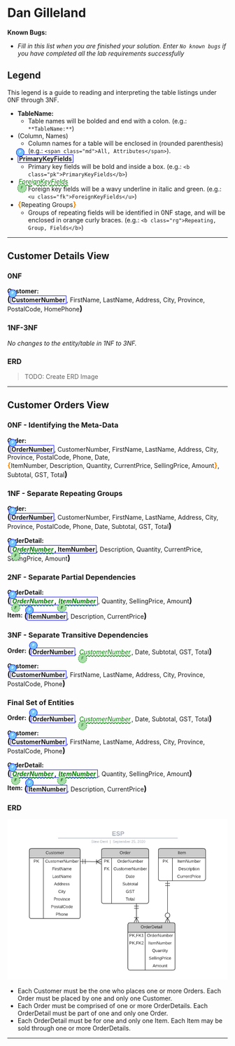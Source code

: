 # Dan Gilleland

**Known Bugs:**

- *Fill in this list when you are finished your solution. Enter `No known bugs` if you have completed all the lab requirements successfully*

## Legend

This legend is a guide to reading and interpreting the table listings under 0NF through 3NF.

- **TableName:**
  - Table names will be bolded and end with a colon. (e.g.: `**TableName:**`)
- (Column, Names)
  - Column names for a table will be enclosed in (rounded parenthesis) (e.g.: `<span class="md">All, Attributes</span>`).
- <b class="pk">PrimaryKeyFields</b>
  - Primary key fields will be bold and inside a box. (e.g.: `<b class="pk">PrimaryKeyFields</b>`)
- <u class="fk">ForeignKeyFields</u>
  - Foreign key fields will be a wavy underline in italic and green. (e.g.: `<u class="fk">ForeignKeyFields</u>`)
- <b class="rg">Repeating Groups</b>
  - Groups of repeating fields will be identified in 0NF stage, and will be enclosed in orange curly braces. (e.g.: `<b class="rg">Repeating, Group, Fields</b>`)

----

## Customer Details View

### 0NF

**Customer:** <span class="md"><b class="pk">CustomerNumber</b>, FirstName, LastName, Address, City, Province, PostalCode, HomePhone</span>

### 1NF-3NF

*No changes to the entity/table in 1NF to 3NF.*

### ERD

> TODO: Create ERD Image

----

## Customer Orders View

### 0NF - Identifying the Meta-Data

**Order:** <span class="md"><b class="pk">OrderNumber</b>, CustomerNumber, FirstName, LastName, Address, City, Province, PostalCode, Phone, Date, <b class="rg">ItemNumber, Description, Quantity, CurrentPrice, SellingPrice, Amount</b>, Subtotal, GST, Total</span>

### 1NF - Separate Repeating Groups

**Order:** <span class="md"><b class="pk">OrderNumber</b>, CustomerNumber, FirstName, LastName, Address, City, Province, PostalCode, Phone, Date, Subtotal, GST, Total</span>

**OrderDetail:** <span class="md"><b class="pk"><u class="fk">OrderNumber</u>, ItemNumber</b>, Description, Quantity, CurrentPrice, SellingPrice, Amount</span>

### 2NF - Separate Partial Dependencies

**OrderDetail:** <span class="md"><b class="pk"><u class="fk">OrderNumber</u>, <u class="fk">ItemNumber</u></b>, Quantity, SellingPrice, Amount</span>

**Item:** <span class="md"><b class="pk">ItemNumber</b>, Description, CurrentPrice</span>

### 3NF - Separate Transitive Dependencies

**Order:** <span class="md"><b class="pk">OrderNumber</b>, <u class="fk">CustomerNumber</u>, Date, Subtotal, GST, Total</span>

**Customer:** <span class="md"><b class="pk">CustomerNumber</b>, FirstName, LastName, Address, City, Province, PostalCode, Phone</span>

### Final Set of Entities

**Order:** <span class="md"><b class="pk">OrderNumber</b>, <u class="fk">CustomerNumber</u>, Date, Subtotal, GST, Total</span>

**Customer:** <span class="md"><b class="pk">CustomerNumber</b>, FirstName, LastName, Address, City, Province, PostalCode, Phone</span>

**OrderDetail:** <span class="md"><b class="pk"><u class="fk">OrderNumber</u>, <u class="fk">ItemNumber</u></b>, Quantity, SellingPrice, Amount</span>

**Item:** <span class="md"><b class="pk">ItemNumber</b>, Description, CurrentPrice</span>



### ERD

![Customers View](./ESP-CustomerOrder.png)

- Each Customer must be the one who places one or more Orders. Each Order must be placed by one and only one Customer.
- Each Order must be comprised of one or more OrderDetails. Each OrderDetail must be part of one and only one Order.
- Each OrderDetail must be for one and only one Item. Each Item may be sold through one or more OrderDetails.


----

<style>
.md {
    display: inline-block;
    vertical-align: top;
    white-space:normal;
}
.md::before {
    content: '(';
    font-size: 1.25em;
    font-weight: bold;
}
.md::after {
    content: ')';
    font-size: 1.25em;
    font-weight: bold;
}
.pk {
    font-weight: 700;
    display: inline-block;
    border: thin solid #00f;
    padding: 0 2px;
    position: relative;
}
.pk::before {
    content: 'P';
    font-size:.55em;
    font-weight: bold;
    color: white;
    background-color: #72c4f7;
    position: absolute;
    left: -5px;
    top: -15px;
    border-radius: 50%;
    border: solid thin blue;
    width: 1.4em;
    height: 1.4em;
    padding:3px;
    text-align:center;
}
.fk {
    color: green;
    font-style: italic;
    text-decoration: wavy underline green;
    padding: 0 2px;
    position: relative;
}
.fk::before {
    content: 'F';
    font-size:.65em;
    position: absolute;
    left: -1px;
    bottom: -17px;
    color:darkgreen;
    background-color: #a7dea7;
    border-radius: 50%;
    border: dashed thin green;
    width: 1.4em;
    height: 1.4em;
    padding:3px;
    text-align:center;
}
.rg::before {
    content: '\007B';
    color: darkorange;
    font-size: 1.2em;
    font-weight: bold;
}
.rg::after {
    content: '\007D';
    color: darkorange;
    font-size: 1.2em;
    font-weight: bold;
}
.rg {
    display: inline-block;
    color: inherit;
    font-size: 1em;
    font-weight: normal;
}
.note {
    font-weight: bold;
    color: brown;
    font-size: 1.1em;
}
</style>
